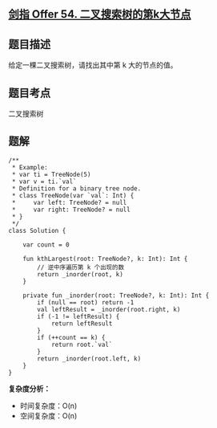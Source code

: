 ## [剑指 Offer 54. 二叉搜索树的第k大节点](https://leetcode.cn/problems/er-cha-sou-suo-shu-de-di-kda-jie-dian-lcof/description/?favorite=xb9nqhhg)

## 题目描述

给定一棵二叉搜索树，请找出其中第 k 大的节点的值。

## 题目考点

二叉搜索树

## 题解
 
```
/**
 * Example:
 * var ti = TreeNode(5)
 * var v = ti.`val`
 * Definition for a binary tree node.
 * class TreeNode(var `val`: Int) {
 *     var left: TreeNode? = null
 *     var right: TreeNode? = null
 * }
 */
class Solution {

    var count = 0

    fun kthLargest(root: TreeNode?, k: Int): Int {
        // 逆中序遍历第 k 个出现的数
        return _inorder(root, k)
    }

    private fun _inorder(root: TreeNode?, k: Int): Int {
        if (null == root) return -1
        val leftResult = _inorder(root.right, k)
        if (-1 != leftResult) {
            return leftResult
        }
        if (++count == k) {
            return root.`val`
        }
        return _inorder(root.left, k)
    }
}
```

**复杂度分析：**

- 时间复杂度：O(n)
- 空间复杂度：O(n) 
